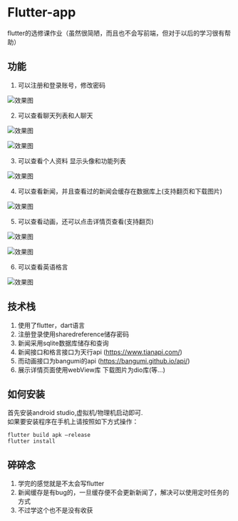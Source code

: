 # Flutter-app

flutter的选修课作业（虽然很简陋，而且也不会写前端，但对于以后的学习很有帮助）

## 功能

1. 可以注册和登录账号，修改密码

![效果图](srcimg/1.png)

2. 可以查看聊天列表和人聊天

![效果图](srcimg/3.png) 

![效果图](srcimg/5.png)

3. 可以查看个人资料 显示头像和功能列表

![效果图](srcimg/4.png)

4. 可以查看新闻，并且查看过的新闻会缓存在数据库上(支持翻页和下载图片)

![效果图](srcimg/6.png)

5. 可以查看动画，还可以点击详情页查看(支持翻页)

![效果图](srcimg/7.png)

![效果图](srcimg/8.png)

6. 可以查看英语格言

![效果图](srcimg/9.png)

## 技术栈

1. 使用了flutter，dart语言
2. 注册登录使用sharedreference储存密码
3. 新闻采用sqlite数据库储存和查询
4. 新闻接口和格言接口为天行api (https://www.tianapi.com/)
5. 而动画接口为bangumi的api  (https://bangumi.github.io/api/)
6. 展示详情页面使用webView库 下载图片为dio库(等...)


## 如何安装

首先安装android studio,虚拟机/物理机启动即可.  
如果要安装程序在手机上请按照如下方式操作：
```
flutter build apk –release
flutter install
```

## 碎碎念

1. 学完的感觉就是不太会写flutter
2. 新闻缓存是有bug的，一旦缓存便不会更新新闻了，解决可以使用定时任务的方式
3. 不过学这个也不是没有收获






